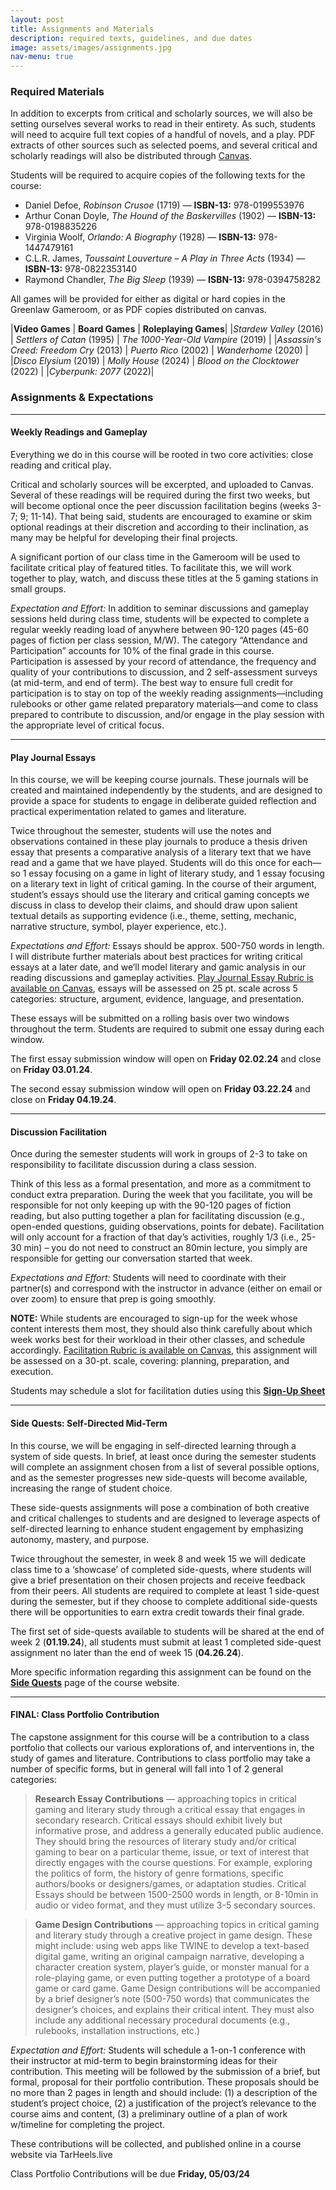 ```yaml
---
layout: post
title: Assignments and Materials
description: required texts, guidelines, and due dates 
image: assets/images/assignments.jpg
nav-menu: true
---
```


### Required Materials

In addition to excerpts from critical and scholarly sources, we will also be setting ourselves several works to read in their entirety. As such, students will need to acquire full text copies of a handful of novels, and a play. PDF extracts of other sources such as selected poems, and several critical and scholarly readings will also be distributed through [Canvas](https://uncch.instructure.com/courses/50647). 

Students will be required to acquire copies of the following texts for the course:

<ul>
	<li>Daniel Defoe, <em>Robinson Crusoe</em> (1719) — <strong>ISBN-13:</strong> 978-0199553976</li>
	<li>Arthur Conan Doyle, <em>The Hound of the Baskervilles</em> (1902) — <strong>ISBN-13:</strong> 	978-0198835226</li>
	<li>Virginia Woolf, <em>Orlando: A Biography</em> (1928) — <strong>ISBN-13:</strong> 978-1447479161 </li>
	<li>C.L.R. James, <em>Toussaint Louverture – A Play in Three Acts</em> (1934) — <strong>ISBN-13:</strong> 978-0822353140
	<li>Raymond Chandler, <em>The Big Sleep</em> (1939) — <strong>ISBN-13:</strong> 978-0394758282</li>
</li></ul>

All games will be provided for either as digital or hard copies in the Greenlaw Gameroom, or as PDF copies distributed on canvas.

|**Video Games** | **Board Games** | **Roleplaying Games**|
|*Stardew Valley* (2016) | *Settlers of Catan* (1995) | *The 1000-Year-Old Vampire* (2019) |
|*Assassin's Creed: Freedom Cry* (2013) | *Puerto Rico* (2002) | *Wanderhome* (2020) |
|*Disco Elysium* (2019) | *Molly House* (2024) | *Blood on the Clocktower* (2022) |
|*Cyberpunk: 2077* (2022)|

### Assignments & Expectations

---

#### Weekly Readings and Gameplay
Everything we do in this course will be rooted in two core activities: close reading and critical play. 

Critical and scholarly sources will be excerpted, and uploaded to Canvas. Several of these readings will be required during the first two weeks, but will become optional once the peer discussion facilitation begins (weeks 3-7; 9; 11-14). That being said, students are encouraged to examine or skim optional readings at their discretion and according to their inclination, as many may be helpful for developing their final projects. 

A significant portion of our class time in the Gameroom will be used to facilitate critical play of featured titles. To facilitate this, we will work together to play, watch, and discuss these titles at the 5 gaming stations in small groups.

*Expectation and Effort:* In addition to seminar discussions and gameplay sessions held during class time, students will be expected to complete a regular weekly reading load of anywhere between 90-120 pages (45-60 pages of fiction per class session, M/W).  The category “Attendance and Participation” accounts for 10% of the final grade in this course. Participation is assessed by your record of attendance, the frequency and quality of your contributions to discussion, and 2 self-assessment surveys (at mid-term, and end of term). The best way to ensure full credit for participation is to stay on top of the weekly reading assignments—including rulebooks or other game related preparatory materials—and come to class prepared to contribute to discussion, and/or engage in the play session with the appropriate level of critical focus.

---

#### Play Journal Essays
In this course, we will be keeping course journals. These journals will be created and maintained independently by the students, and are designed to provide a space for students to engage in deliberate guided reflection and practical experimentation related to games and literature. 

Twice throughout the semester, students will use the notes and observations contained in these play journals to produce a thesis driven essay that presents a comparative analysis of a literary text that we have read and a game that we have played. Students will do this once for each—so 1 essay focusing on a game in light of literary study, and 1 essay focusing on a literary text in light of critical gaming. In the course of their argument, student’s essays should use the literary and critical gaming concepts we discuss in class to develop their claims, and should draw upon salient textual details as supporting evidence (i.e., theme, setting, mechanic, narrative structure, symbol, player experience, etc.).

*Expectations and Effort:* Essays should be approx. 500-750 words in length. I will distribute further materials about best practices for writing critical essays at a later date, and we’ll model literary and gamic analysis in our reading discussions and gameplay activities. [Play Journal Essay Rubric is available on Canvas](https://uncch.instructure.com/courses/50647/assignments/379809), essays will be assessed on 25 pt. scale across 5 categories: structure, argument, evidence, language, and presentation.

These essays will be submitted on a rolling basis over two windows throughout the term. Students are required to submit one essay during each window. 

The first essay submission window will open on **Friday 02.02.24** and close on **Friday 03.01.24**. 

The second essay submission window will open on **Friday 03.22.24** and close on **Friday 04.19.24**. 

---

#### Discussion Facilitation
Once during the semester students will work in groups of 2-3 to take on responsibility to facilitate discussion during a class session. 

Think of this less as a formal presentation, and more as a commitment to conduct extra preparation. During the week that you facilitate, you will be responsible for not only keeping up with the 90-120 pages of fiction reading, but also putting together a plan for facilitating discussion (e.g., open-ended questions, guiding observations, points for debate). Facilitation will only account for a fraction of that day’s activities, roughly 1/3 (i.e., 25-30 min) – you do not need to construct an 80min lecture, you simply are responsible for getting our conversation started that week.

*Expectations and Effort:* Students will need to coordinate with their partner(s) and correspond with the instructor in advance (either on email or over zoom) to ensure that prep is going smoothly. 

**NOTE:** While students are encouraged to sign-up for the week whose content interests them most, they should also think carefully about which week works best for their workload in their other classes, and schedule accordingly. [Facilitation Rubric is available on Canvas](https://uncch.instructure.com/courses/50647/assignments/379802), this assignment will be assessed on a 30-pt. scale, covering: planning, preparation, and execution.

Students may schedule a slot for facilitation duties using this [**Sign-Up Sheet**](https://docs.google.com/spreadsheets/d/1pIV1e6BwB4eSKCSTZp3vYZjTxJKghnZW-tfq-zPInXI/edit?usp=sharing)

---

#### Side Quests: Self-Directed Mid-Term
In this course, we will be engaging in self-directed learning through a system of side quests. In brief, at least once during the semester students will complete an assignment chosen from a list of several possible options, and as the semester progresses new side-quests will become available, increasing the range of student choice. 

These side-quests assignments will pose a combination of both creative and critical challenges to students and are designed to leverage aspects of self-directed learning to enhance student engagement by emphasizing autonomy, mastery, and purpose.

Twice throughout the semester, in week 8 and week 15 we will dedicate class time to a ‘showcase’ of completed side-quests, where students will give a brief presentation on their chosen projects and receive feedback from their peers. All students are required to complete at least 1 side-quest during the semester, but if they choose to complete additional side-quests there will be opportunities to earn extra credit towards their final grade. 

The first set of side-quests available to students will be shared at the end of week 2 (**01.19.24**), all students must submit at least 1 completed side-quest assignment no later than the end of week 15 (**04.26.24**). 

More specific information regarding this assignment can be found on the [**Side Quests**](https://sgotzler.github.io/ENGL-258/elements.html) page of the course website.

---

#### FINAL: Class Portfolio Contribution
The capstone assignment for this course will be a contribution to a class portfolio that collects our various explorations of, and interventions in, the study of games and literature. Contributions to class portfolio may take a number of specific forms, but in general will fall into 1 of 2 general categories: 

>**Research Essay Contributions** — approaching topics in critical gaming and literary study through a critical essay that engages in secondary research. Critical essays should exhibit lively but informative prose, and address a generally educated public audience. They should bring the resources of literary study and/or critical gaming to bear on a particular theme, issue, or text of interest that directly engages with the course questions. For example, exploring the politics of form, the history of genre formations, specific authors/books or designers/games, or adaptation studies. Critical Essays should be between 1500-2500 words in length, or 8-10min in audio or video format, and they must utilize 3-5 secondary sources.

>**Game Design Contributions** — approaching topics in critical gaming and literary study through a creative project in game design. These might include: using web apps like TWINE to develop a text-based digital game, writing an original campaign narrative, developing a character creation system, player’s guide, or monster manual for a role-playing game, or even putting together a prototype of a board game or card game. Game Design contributions will be accompanied by a brief designer’s note (500-750 words) that communicates the designer’s choices, and explains their critical intent. They must also include any additional necessary procedural documents (e.g., rulebooks, installation instructions, etc.)

*Expectation and Effort:* Students will schedule a 1-on-1 conference with their instructor at mid-term to begin brainstorming ideas for their contribution. This meeting will be followed by the submission of a brief, but formal, proposal for their portfolio contribution. These proposals should be no more than 2 pages in length and should include: (1) a description of the student’s project choice, (2) a justification of the project’s relevance to the course aims and content, (3) a preliminary outline of a plan of work w/timeline for completing the project.

These contributions will be collected, and published online in a course website via TarHeels.live  

Class Portfolio Contributions will be due **Friday, 05/03/24**